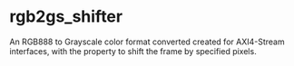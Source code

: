 # rgb2gs_shifter
An RGB888 to Grayscale color format converted created for AXI4-Stream interfaces, with the property to shift the frame by specified pixels.
